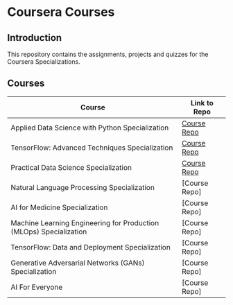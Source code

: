 # Coursera Courses

## Introduction

This repository contains the assignments, projects and quizzes for the Coursera Specializations.

## Courses 
Course | Link to Repo
--- | --- |
Applied Data Science with Python Specialization | [Course Repo](https://github.com/vidush5/Coursera-Courses/tree/main/Applied%20Data%20Science%20with%20Python%20Specialization)
TensorFlow: Advanced Techniques Specialization |  [Course Repo](https://github.com/vidush5/Coursera-Courses/tree/main/TensorFlow:%20Advanced%20Techniques%20Specialization)| 
Practical Data Science Specialization |  [Course Repo](https://github.com/vidush5/Coursera-Courses/tree/main/Practical%20Data%20Science%20Specialization) | 
Natural Language Processing Specialization |  [Course Repo] |
AI for Medicine Specialization |  [Course Repo] | 
Machine Learning Engineering for Production (MLOps) Specialization |  [Course Repo] | 
TensorFlow: Data and Deployment Specialization  |  [Course Repo]| 
Generative Adversarial Networks (GANs) Specialization  |  [Course Repo]| 
AI For Everyone | [Course Repo]|

